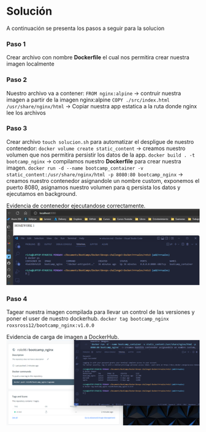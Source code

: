 # Solución

A continuación se presenta los pasos a seguir para la solucion

### Paso 1

Crear archivo con nombre **Dockerfile** el cual nos permitira crear nuestra imagen localmente

### Paso 2

Nuestro archivo va a contener:
`FROM nginx:alpine` -> contruir nuestra imagen a partir de la imagen nginx:alpine
`COPY ./src/index.html /usr/share/nginx/html` -> Copiar nuestra app estatica a la ruta donde nginx lee los archivos

### Paso 3

Crear archivo `touch solucion.sh` para automatizar el despligue de nuestro contenedor:
`docker volume create static_content` -> creamos nuestro volumen que nos permitira persistir los datos de la app.
`docker build . -t bootcamp_nginx` -> compilamos nuestro **Dockerfile** para crear nuestra imagen.
`docker run -d --name bootcamp_container -v static_content:/usr/share/nginx/html -p 8080:80 bootcamp_nginx` -> creamos nuestro contenedor asignandole un nombre custom, exponemos el puerto 8080, asignamos nuestro volumen para q persista los datos y ejecutamos en background.

Evidencia de contenedor ejecutandose correctamente.
![Creacion contenedor](./images/evidencia.png)


### Paso 4

Tagear nuestra imagen compilada para llevar un control de las versiones y poner el user de nuestro dockerhub.
`docker tag bootcamp_nginx roxsross12/bootcamp_nginx:v1.0.0`

Evidencia de carga de imagen a DockerHub.
![Creacion contenedor](./images/docker_registry.png)
